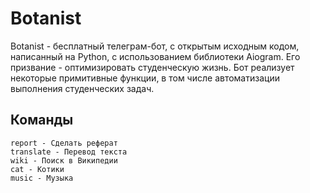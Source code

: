 # Botanist

Botanist - бесплатный телеграм-бот, с открытым исходным кодом, написанный на Python,
с использованием библиотеки Aiogram. Его призвание - оптимизировать студенческую
жизнь. Бот реализует некоторые примитивные функции, в том числе автоматизации
выполнения студенческих задач.

## Команды

```
report - Сделать реферат
translate - Перевод текста
wiki - Поиск в Википедии
cat - Котики
music - Музыка
```
